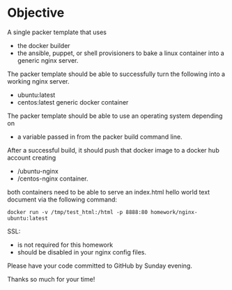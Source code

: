 # Objective

A single packer template that uses
- the docker builder
- the ansible, puppet, or shell provisioners to bake a linux container into a generic nginx server.

The packer template should be able to successfully turn the following into a working nginx server.
- ubuntu:latest
- centos:latest generic docker container

The packer template should be able to use an operating system depending on
- a variable passed in from the packer build command line.


After a successful build, it should push that docker image to a docker hub account creating
- <yourDockerHubUser>/ubuntu-nginx
- <yourDockerHubUser>/centos-nginx container.

both containers need to be able to serve an index.html hello world text document via the following command:
```
docker run -v /tmp/test_html:/html -p 8888:80 homework/nginx-ubuntu:latest
```

SSL:
- is not required for this homework
- should be disabled in your nginx config files.

Please have your code committed to GitHub by Sunday evening.

Thanks so much for your time!
